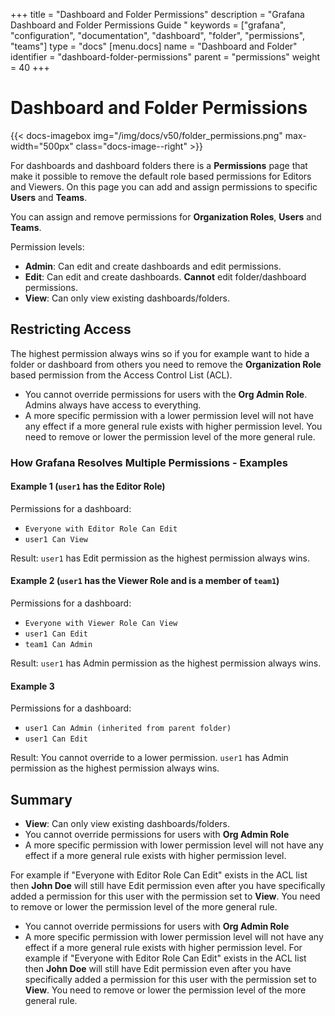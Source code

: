 +++
title = "Dashboard and Folder Permissions"
description = "Grafana Dashboard and Folder Permissions Guide "
keywords = ["grafana", "configuration", "documentation", "dashboard", "folder", "permissions", "teams"]
type = "docs"
[menu.docs]
name = "Dashboard and Folder"
identifier = "dashboard-folder-permissions"
parent = "permissions"
weight = 40
+++

# Dashboard and Folder Permissions

{{< docs-imagebox img="/img/docs/v50/folder_permissions.png" max-width="500px" class="docs-image--right" >}}

For dashboards and dashboard folders there is a **Permissions** page that make it possible to
remove the default role based permissions for Editors and Viewers. On this page you can add and assign permissions to specific **Users** and **Teams**.

You can assign and remove permissions for **Organization Roles**, **Users** and **Teams**.

Permission levels:

- **Admin**: Can edit and create dashboards and edit permissions.
- **Edit**: Can edit and create dashboards. **Cannot** edit folder/dashboard permissions.
- **View**: Can only view existing dashboards/folders.

## Restricting Access

The highest permission always wins so if you for example want to hide a folder or dashboard from others you need to remove the **Organization Role** based permission from the Access Control List (ACL).

- You cannot override permissions for users with the **Org Admin Role**. Admins always have access to everything.
- A more specific permission with a lower permission level will not have any effect if a more general rule exists with higher permission level. You need to remove or lower the permission level of the more general rule.

### How Grafana Resolves Multiple Permissions - Examples

#### Example 1 (`user1` has the Editor Role)

Permissions for a dashboard:

- `Everyone with Editor Role Can Edit`
- `user1 Can View`

Result: `user1` has Edit permission as the highest permission always wins.

#### Example 2 (`user1` has the Viewer Role and is a member of `team1`)

Permissions for a dashboard:

- `Everyone with Viewer Role Can View`
- `user1 Can Edit`
- `team1 Can Admin`

Result: `user1` has Admin permission as the highest permission always wins.

#### Example 3

Permissions for a dashboard:

- `user1 Can Admin (inherited from parent folder)`
- `user1 Can Edit`

Result: You cannot override to a lower permission. `user1` has Admin permission as the highest permission always wins.

## Summary

- **View**: Can only view existing dashboards/folders.
- You cannot override permissions for users with **Org Admin Role**
- A more specific permission with lower permission level will not have any effect if a more general rule exists with higher permission level.

For example if "Everyone with Editor Role Can Edit" exists in the ACL list then **John Doe** will still have Edit permission even after you have specifically added a permission for this user with the permission set to **View**. You need to remove or lower the permission level of the more general rule.
- You cannot override permissions for users with **Org Admin Role**
- A more specific permission with lower permission level will not have any effect if a more general rule exists with higher permission level. For example if "Everyone with Editor Role Can Edit" exists in the ACL list then **John Doe** will still have Edit permission even after you have specifically added a permission for this user with the permission set to **View**. You need to remove or lower the permission level of the more general rule.
